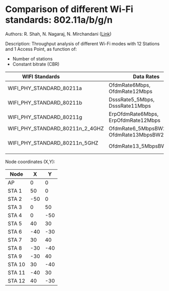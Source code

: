 # Comparison of different Wi-Fi standards: 802.11a/b/g/n

Authors: R. Shah, N. Nagaraj, N. Mirchandani ([Link](https://github.com/rams16592/))

Description: Throughput analysis of different Wi-Fi modes with 12 Stations and 1 Access Point, as function of:
* Number of stations
* Constant bitrate (CBR)


WIFI Standards                        | Data Rates
------------------------------------- | -------------------------------------
WIFI_PHY_STANDARD_80211a              | OfdmRate6Mbps, OfdmRate12Mbps
WIFI_PHY_STANDARD_80211b              | DsssRate5_5Mbps, DsssRate11Mbps
WIFI_PHY_STANDARD_80211g              | ErpOfdmRate6Mbps, ErpOfdmRate12Mbps
WIFI_PHY_STANDARD_80211n_2_4GHZ       | OfdmRate6_5MbpsBW20MHz, OfdmRate13MbpsBW20MHz
WIFI_PHY_STANDARD_80211n_5GHZ         | OfdmRate13_5MbpsBW40MHz


Node coordinates (X,Y):

Node | X	|	Y
---------| ---------|---------
AP		| 0	 | 0
STA 1	| 50 | 0
STA 2	|-50 | 0
STA 3	|	0	 | 50
STA 4	|	0	 |-50
STA 5	|	40 | 30
STA 6	|-40 |-30
STA 7	|	30 | 40
STA 8	|-30 |-40
STA 9	|-30 | 40
STA 10|	30 |-40
STA 11|-40 | 30
STA 12|	40 |-30
